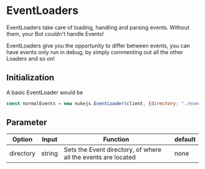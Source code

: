 # EventLoaders
EventLoaders take care of loading, handling and parsing events. Without them, your Bot couldn't handle Events!

EventLoaders give you the opportunity to differ between events, you can have events only run in debug, by simply commenting out all the other Loaders and so on!

## Initialization
A basic EventLoader would be
```js
const normalEvents = new nukejs.EventLoader(client, {directory: "./events"});
```

## Parameter

Option | Input | Function | default
------------ | ------------- | ------------- | -------------
directory | string | Sets the Event directory, of where all the events are located | none

